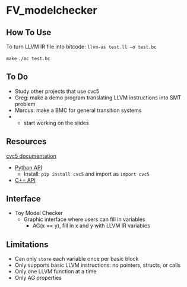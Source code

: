 # FV_modelchecker
## How To Use
To turn LLVM IR file into bitcode:
`llvm-as test.ll –o test.bc`

`make`
`./mc test.bc`

## To Do
* Study other projects that use cvc5
* Greg: make a demo program translating LLVM instructions into SMT problem
* Marcus: make a BMC for general transition systems
* + start working on the slides

## Resources
[cvc5 documentation](https://cvc5.github.io/)
* [Python API](https://cvc5.github.io/docs/cvc5-1.0.2/api/python/python.html)
  * Install: `pip install cvc5` and import as `import cvc5`
* [C++ API](https://cvc5.github.io/docs/cvc5-1.0.2/api/cpp/cpp.html)

## Interface
* Toy Model Checker
  * Graphic interface where users can fill in variables
    * AG(x == y), fill in x and y with LLVM IR variables

## Limitations
* Can only `store` each variable once per basic block
* Only supports basic LLVM instructions: no pointers, structs, or calls
* Only one LLVM function at a time
* Only AG properties
